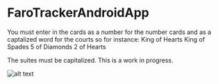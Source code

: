 # FaroTrackerAndroidApp

You must enter in the cards as a number for the number cards and as a captalized word for the courts so for instance: 
King of Hearts
King of Spades 
5 of Diamonds
2 of Hearts 

The suites must be capitalized. This is a work in progress. 

![alt text](https://raw.githubusercontent.com/Ben7217/FaroTrackerAndroidApp/master/path/to/Screenshot_20180303-155201.png)
